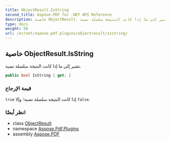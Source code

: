 ```yaml
---
title: ObjectResult.IsString
second_title: Aspose.PDF for .NET API Reference
description: خاصية ObjectResult. تشير إلى ما إذا كانت النتيجة سلسلة نصية
type: docs
weight: 50
url: /ar/net/aspose.pdf.plugins/objectresult/isstring/
---
```

## خاصية ObjectResult.IsString

تشير إلى ما إذا كانت النتيجة سلسلة نصية.

```csharp
public bool IsString { get; }
```

### قيمة الإرجاع

`true` إذا كانت النتيجة سلسلة نصية؛ وإلا `false`.

### انظر أيضًا

* class [ObjectResult](../)
* namespace [Aspose.Pdf.Plugins](../../../aspose.pdf.plugins/)
* assembly [Aspose.PDF](../../../)